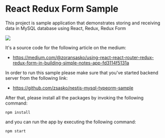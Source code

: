 # React Redux Form Sample

This project is sample application that demonstrates storing and receiving data in MySQL database using React, Redux, Redux Form

![](https://cdn-images-1.medium.com/max/800/1*rdkungEkCSMAau5a2jH1lQ.png)

It's a source code for the following article on the medium:

- https://medium.com/@zoransasko/using-react-react-router-redux-redux-form-in-building-simple-notes-app-fd3114f5131a


In order to run this sample please make sure that you've started backend server from the following link:
- https://github.com/zsasko/nestjs-mysql-typeorm-sample

After that, please install all the packages by invoking the following command:
```
npm install
```
and you can run the app by executing the following command:
```
npm start
```
